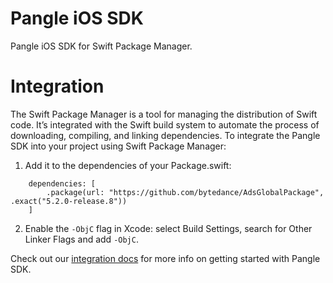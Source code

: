 # Pangle iOS SDK
Pangle iOS SDK for Swift Package Manager.

# Integration
The Swift Package Manager is a tool for managing the distribution of Swift code. It’s integrated with the Swift build system to automate the process of downloading, compiling, and linking dependencies.
To integrate the Pangle SDK into your project using Swift Package Manager:
1. Add it to the dependencies of your Package.swift:
```objc
    dependencies: [
        .package(url: "https://github.com/bytedance/AdsGlobalPackage", .exact("5.2.0-release.8"))
    ]
```
2. Enable the `-ObjC` flag in Xcode: select Build Settings, search for Other Linker Flags and add `-ObjC`.

Check out our [integration docs](https://www.pangleglobal.com/zh/integration/integrate-pangle-sdk-for-ios) for more info on getting started with Pangle SDK.
